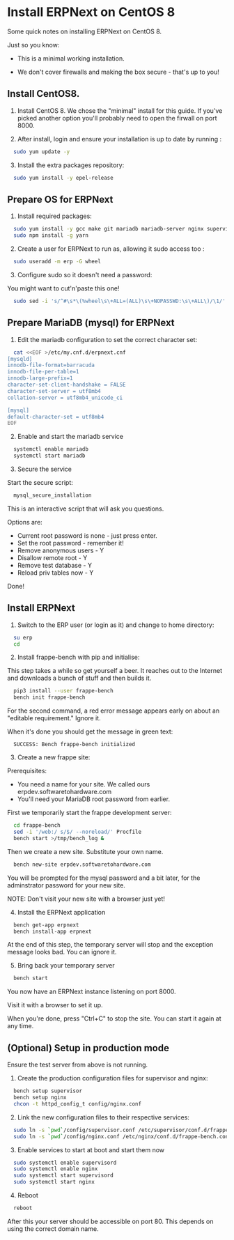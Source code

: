 # Install ERPNext on CentOS 8

Some quick notes on installing ERPNext on CentOS 8.

Just so you know:

 * This is a minimal working installation.

 * We don't cover firewalls and making the box secure - that's up to you!

## Install CentOS8.

1) Install CentOS 8. We chose the "minimal" install for this guide. If you've
   picked another option you'll probably need to open the firwall on port 8000.

2) After install, login and ensure your installation is up to date
   by running :

```sh
  sudo yum update -y
```

3) Install the extra packages repository:

```sh
  sudo yum install -y epel-release
```

## Prepare OS for ERPNext

1) Install required packages:

```sh
  sudo yum install -y gcc make git mariadb mariadb-server nginx supervisor python3 python3-devel python2 python2-devel redis nodejs
  sudo npm install -g yarn
```

2) Create a user for ERPNext to run as, allowing it sudo access too :

```sh
  sudo useradd -m erp -G wheel
```

3) Configure sudo so it doesn't need a password:

You might want to cut'n'paste this one!

```sh
  sudo sed -i 's/^#\s*\(%wheel\s\+ALL=(ALL)\s\+NOPASSWD:\s\+ALL\)/\1/' /etc/sudoers
```

## Prepare MariaDB (mysql) for ERPNext

1) Edit the mariadb configuration to set the correct character set:

```sh
  cat <<EOF >/etc/my.cnf.d/erpnext.cnf
[mysqld]
innodb-file-format=barracuda
innodb-file-per-table=1
innodb-large-prefix=1
character-set-client-handshake = FALSE
character-set-server = utf8mb4
collation-server = utf8mb4_unicode_ci

[mysql]
default-character-set = utf8mb4
EOF
```

2) Enable and start the mariadb service

```sh
  systemctl enable mariadb
  systemctl start mariadb
```

3) Secure the service

Start the secure script:

```sh
  mysql_secure_installation
```

This is an interactive script that will ask you questions.

Options are:
  * Current root password is none - just press enter.
  * Set the root password - remember it!
  * Remove anonymous users - Y
  * Disallow remote root - Y
  * Remove test database - Y
  * Reload priv tables now - Y

Done!

## Install ERPNext

1) Switch to the ERP user (or login as it) and change to home directory:

```sh
  su erp
  cd
```

2) Install frappe-bench with pip and initialise:

This step takes a while so get yourself a beer. It reaches out to the Internet
and downloads a bunch of stuff and then builds it.

```sh
  pip3 install --user frappe-bench
  bench init frappe-bench
```

For the second command, a red error message appears early on about an "editable
requirement." Ignore it.

When it's done you should get the message in green text:

```
  SUCCESS: Bench frappe-bench initialized
```

3) Create a new frappe site:

Prerequisites:
  * You need a name for your site. We called ours erpdev.softwaretohardware.com
  * You'll need your MariaDB root password from earlier.

First we temporarily start the frappe development server:

```sh
  cd frappe-bench
  sed -i '/web:/ s/$/ --noreload/' Procfile
  bench start >/tmp/bench_log &
```

Then we create a new site. Substitute your own name.

```sh
  bench new-site erpdev.softwaretohardware.com
```

You will be prompted for the mysql password and a bit later, for the
adminstrator password for your new site.

NOTE: Don't visit your new site with a browser just yet!

4) Install the ERPNext application

```sh
  bench get-app erpnext
  bench install-app erpnext
```

At the end of this step, the temporary server will stop and the exception
message looks bad. You can ignore it.

5) Bring back your temporary server

```sh
  bench start
```

You now have an ERPNext instance listening on port 8000.

Visit it with a browser to set it up.

When you're done, press "Ctrl+C" to stop the site. You can start it again at
any time.

## (Optional) Setup in production mode

Ensure the test server from above is not running.

1) Create the production configuration files for supervisor and nginx:

```sh
  bench setup supervisor
  bench setup nginx
  chcon -t httpd_config_t config/nginx.conf
```

2) Link the new configuration files to their respective services:

```sh
  sudo ln -s `pwd`/config/supervisor.conf /etc/supervisor/conf.d/frappe-bench.ini
  sudo ln -s `pwd`/config/nginx.conf /etc/nginx/conf.d/frappe-bench.conf
```

3) Enable services to start at boot and start them now
```sh
  sudo systemctl enable supervisord
  sudo systemctl enable nginx
  sudo systemctl start supervisord
  sudo systemctl start nginx
```

4) Reboot
```sh
  reboot
```

After this your server should be accessible on port 80. This depends on using the
correct domain name.
